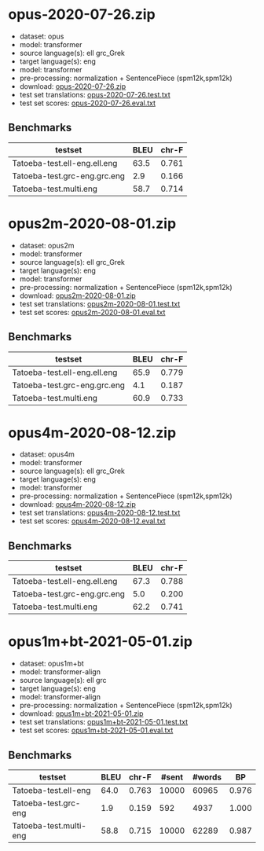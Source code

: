 # opus-2020-07-26.zip

* dataset: opus
* model: transformer
* source language(s): ell grc_Grek
* target language(s): eng
* model: transformer
* pre-processing: normalization + SentencePiece (spm12k,spm12k)
* download: [opus-2020-07-26.zip](https://object.pouta.csc.fi/Tatoeba-MT-models/grk-eng/opus-2020-07-26.zip)
* test set translations: [opus-2020-07-26.test.txt](https://object.pouta.csc.fi/Tatoeba-MT-models/grk-eng/opus-2020-07-26.test.txt)
* test set scores: [opus-2020-07-26.eval.txt](https://object.pouta.csc.fi/Tatoeba-MT-models/grk-eng/opus-2020-07-26.eval.txt)

## Benchmarks

| testset               | BLEU  | chr-F |
|-----------------------|-------|-------|
| Tatoeba-test.ell-eng.ell.eng 	| 63.5 	| 0.761 |
| Tatoeba-test.grc-eng.grc.eng 	| 2.9 	| 0.166 |
| Tatoeba-test.multi.eng 	| 58.7 	| 0.714 |


# opus2m-2020-08-01.zip

* dataset: opus2m
* model: transformer
* source language(s): ell grc_Grek
* target language(s): eng
* model: transformer
* pre-processing: normalization + SentencePiece (spm12k,spm12k)
* download: [opus2m-2020-08-01.zip](https://object.pouta.csc.fi/Tatoeba-MT-models/grk-eng/opus2m-2020-08-01.zip)
* test set translations: [opus2m-2020-08-01.test.txt](https://object.pouta.csc.fi/Tatoeba-MT-models/grk-eng/opus2m-2020-08-01.test.txt)
* test set scores: [opus2m-2020-08-01.eval.txt](https://object.pouta.csc.fi/Tatoeba-MT-models/grk-eng/opus2m-2020-08-01.eval.txt)

## Benchmarks

| testset               | BLEU  | chr-F |
|-----------------------|-------|-------|
| Tatoeba-test.ell-eng.ell.eng 	| 65.9 	| 0.779 |
| Tatoeba-test.grc-eng.grc.eng 	| 4.1 	| 0.187 |
| Tatoeba-test.multi.eng 	| 60.9 	| 0.733 |


# opus4m-2020-08-12.zip

* dataset: opus4m
* model: transformer
* source language(s): ell grc_Grek
* target language(s): eng
* model: transformer
* pre-processing: normalization + SentencePiece (spm12k,spm12k)
* download: [opus4m-2020-08-12.zip](https://object.pouta.csc.fi/Tatoeba-MT-models/grk-eng/opus4m-2020-08-12.zip)
* test set translations: [opus4m-2020-08-12.test.txt](https://object.pouta.csc.fi/Tatoeba-MT-models/grk-eng/opus4m-2020-08-12.test.txt)
* test set scores: [opus4m-2020-08-12.eval.txt](https://object.pouta.csc.fi/Tatoeba-MT-models/grk-eng/opus4m-2020-08-12.eval.txt)

## Benchmarks

| testset               | BLEU  | chr-F |
|-----------------------|-------|-------|
| Tatoeba-test.ell-eng.ell.eng 	| 67.3 	| 0.788 |
| Tatoeba-test.grc-eng.grc.eng 	| 5.0 	| 0.200 |
| Tatoeba-test.multi.eng 	| 62.2 	| 0.741 |


# opus1m+bt-2021-05-01.zip

* dataset: opus1m+bt
* model: transformer-align
* source language(s): ell grc
* target language(s): eng
* model: transformer-align
* pre-processing: normalization + SentencePiece (spm12k,spm12k)
* download: [opus1m+bt-2021-05-01.zip](https://object.pouta.csc.fi/Tatoeba-MT-models/grk-eng/opus1m+bt-2021-05-01.zip)
* test set translations: [opus1m+bt-2021-05-01.test.txt](https://object.pouta.csc.fi/Tatoeba-MT-models/grk-eng/opus1m+bt-2021-05-01.test.txt)
* test set scores: [opus1m+bt-2021-05-01.eval.txt](https://object.pouta.csc.fi/Tatoeba-MT-models/grk-eng/opus1m+bt-2021-05-01.eval.txt)

## Benchmarks

| testset | BLEU  | chr-F | #sent | #words | BP |
|---------|-------|-------|-------|--------|----|
| Tatoeba-test.ell-eng 	| 64.0 	| 0.763 	| 10000 	| 60965 	| 0.976 |
| Tatoeba-test.grc-eng 	| 1.9 	| 0.159 	| 592 	| 4937 	| 1.000 |
| Tatoeba-test.multi-eng 	| 58.8 	| 0.715 	| 10000 	| 62289 	| 0.987 |

